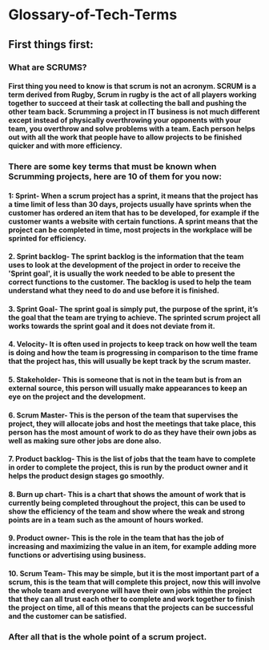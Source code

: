 # Glossary-of-Tech-Terms

## First things first:

### What are SCRUMS?

#### First thing you need to know is that scrum is not an acronym. SCRUM is a term derived from Rugby, Scrum in rugby is the act of all players working together to succeed at their task at collecting the ball and pushing the other team back. Scrumming a project in IT business is not much different except instead of physically overthrowing your opponents with your team, you overthrow and solve problems with a team. Each person helps out with all the work that people have to allow projects to be finished quicker and with more efficiency.

### There are some key terms that must be known when Scrumming projects, here are 10 of them for you now:

#### 1: Sprint- When a scrum project has a sprint, it means that the project has a time limit of less than 30 days, projects usually have sprints when the customer has ordered an item that has to be developed, for example if the customer wants a website with certain functions. A sprint means that the project can be completed in time, most projects in the workplace will be sprinted for efficiency. 

#### 2. Sprint backlog- The sprint backlog is the information that the team uses to look at the development of the project in order to receive the 'Sprint goal', it is usually the work needed to be able to present the correct functions to the customer. The backlog is used to help the team understand what they need to do and use before it is finished.

#### 3. Sprint Goal- The sprint goal is simply put, the purpose of the sprint, it’s the goal that the team are trying to achieve. The sprinted scrum project all works towards the sprint goal and it does not deviate from it.

#### 4. Velocity- It is often used in projects to keep track on how well the team is doing and how the team is progressing in comparison to the time frame that the project has, this will usually be kept track by the scrum master.

#### 5. Stakeholder- This is someone that is not in the team but is from an external source, this person will usually make appearances to keep an eye on the project and the development.

#### 6. Scrum Master- This is the person of the team that supervises the project, they will allocate jobs and host the meetings that take place, this person has the most amount of work to do as they have their own jobs as well as making sure other jobs are done also.

#### 7. Product backlog- This is the list of jobs that the team have to complete in order to complete the project, this is run by the product owner and it helps the product design stages go smoothly.

#### 8. Burn up chart- This is a chart that shows the amount of work that is currently being completed throughout the project, this can be used to show the efficiency of the team and show where the weak and strong points are in a team such as the amount of hours worked.

#### 9. Product owner- This is the role in the team that has the job of increasing and maximizing the value in an item, for example adding more functions or advertising using business.

#### 10. Scrum Team- This may be simple, but it is the most important part of a scrum, this is the team that will complete this project, now this will involve the whole team and everyone will have their own jobs within the project that they can all trust each other to complete and work together to finish the project on time, all of this means that the projects can be successful and the customer can be satisfied. 

### After all that is the whole point of a scrum project.
